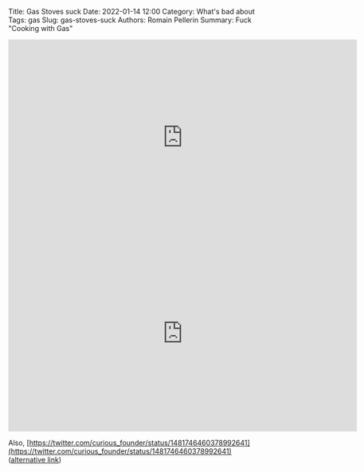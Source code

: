Title: Gas Stoves suck
Date: 2022-01-14 12:00
Category: What's bad about
Tags: gas
Slug: gas-stoves-suck
Authors: Romain Pellerin
Summary: Fuck "Cooking with Gas"

<iframe width="700" height="394" src="https://www.youtube-nocookie.com/embed/hX2aZUav-54" title="YouTube video player" frameborder="0" allow="accelerometer; autoplay; clipboard-write; encrypted-media; gyroscope; picture-in-picture" allowfullscreen></iframe>

<iframe width="700" height="394" src="https://www.youtube-nocookie.com/embed/jEWP44eKIVw" title="YouTube video player" frameborder="0" allow="accelerometer; autoplay; clipboard-write; encrypted-media; gyroscope; picture-in-picture" allowfullscreen></iframe>

Also, [https://twitter.com/curious_founder/status/1481746460378992641](https://twitter.com/curious_founder/status/1481746460378992641) ([alternative link](https://threadreaderapp.com/thread/1481746460378992641.html))
